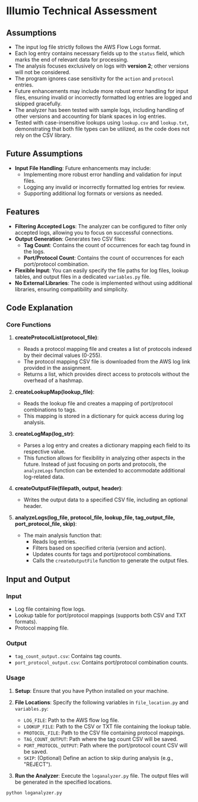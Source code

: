 # Illumio Technical Assessment

## Assumptions

- The input log file strictly follows the AWS Flow Logs format.
- Each log entry contains necessary fields up to the `status` field, which marks the end of relevant data for processing.
- The analysis focuses exclusively on logs with **version 2**; other versions will not be considered.
- The program ignores case sensitivity for the `action` and `protocol` entries.
- Future enhancements may include more robust error handling for input files, ensuring invalid or incorrectly formatted log entries are logged and skipped gracefully.
- The analyzer has been tested with sample logs, including handling of other versions and accounting for blank spaces in log entries.
- Tested with case-insensitive lookups using `lookup.csv` and `lookup.txt`, demonstrating that both file types can be utilized, as the code does not rely on the CSV library.

## Future Assumptions

- **Input File Handling**: Future enhancements may include:
  - Implementing more robust error handling and validation for input files.
  - Logging any invalid or incorrectly formatted log entries for review.
  - Supporting additional log formats or versions as needed.

## Features

- **Filtering Accepted Logs**: The analyzer can be configured to filter only accepted logs, allowing you to focus on successful connections.
- **Output Generation**: Generates two CSV files:
  - **Tag Count**: Contains the count of occurrences for each tag found in the logs.
  - **Port/Protocol Count**: Contains the count of occurrences for each port/protocol combination.
- **Flexible Input**: You can easily specify the file paths for log files, lookup tables, and output files in a dedicated `variables.py` file.
- **No External Libraries**: The code is implemented without using additional libraries, ensuring compatibility and simplicity.

## Code Explanation

### Core Functions

1. **createProtocolList(protocol_file)**:
   - Reads a protocol mapping file and creates a list of protocols indexed by their decimal values (0-255).
   - The protocol mapping CSV file is downloaded from the AWS log link provided in the assignment.
   - Returns a list, which provides direct access to protocols without the overhead of a hashmap.

2. **createLookupMap(lookup_file)**:
   - Reads the lookup file and creates a mapping of port/protocol combinations to tags.
   - This mapping is stored in a dictionary for quick access during log analysis.

3. **createLogMap(log_str)**:
   - Parses a log entry and creates a dictionary mapping each field to its respective value.
   - This function allows for flexibility in analyzing other aspects in the future. Instead of just focusing on ports and protocols, the `analyzeLogs` function can be extended to accommodate additional log-related data.

4. **createOutputFile(filepath, output, header)**:
   - Writes the output data to a specified CSV file, including an optional header.

5. **analyzeLogs(log_file, protocol_file, lookup_file, tag_output_file, port_protocol_file, skip)**:
   - The main analysis function that:
     - Reads log entries.
     - Filters based on specified criteria (version and action).
     - Updates counts for tags and port/protocol combinations.
     - Calls the `createOutputFile` function to generate the output files.

## Input and Output

### Input

- Log file containing flow logs.
- Lookup table for port/protocol mappings (supports both CSV and TXT formats).
- Protocol mapping file.

### Output

- `tag_count_output.csv`: Contains tag counts.
- `port_protocol_output.csv`: Contains port/protocol combination counts.

### Usage

1. **Setup**: Ensure that you have Python installed on your machine.

2. **File Locations**: Specify the following variables in `file_location.py` and `variables.py`:
   - `LOG_FILE`: Path to the AWS flow log file.
   - `LOOKUP_FILE`: Path to the CSV or TXT file containing the lookup table.
   - `PROTOCOL_FILE`: Path to the CSV file containing protocol mappings.
   - `TAG_COUNT_OUTPUT`: Path where the tag count CSV will be saved.
   - `PORT_PROTOCOL_OUTPUT`: Path where the port/protocol count CSV will be saved.
   - `SKIP`: (Optional) Define an action to skip during analysis (e.g., "REJECT").

3. **Run the Analyzer**: Execute the `loganalyzer.py` file. The output files will be generated in the specified locations.

```bash
python loganalyzer.py
